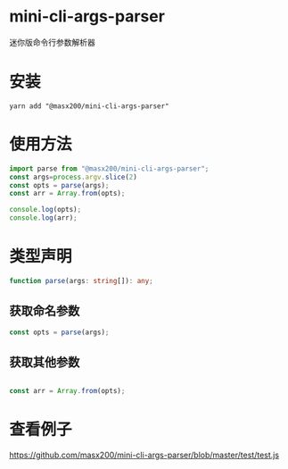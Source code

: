 # mini-cli-args-parser

迷你版命令行参数解析器

# 安装

```shell
yarn add "@masx200/mini-cli-args-parser"
```

# 使用方法

```js
import parse from "@masx200/mini-cli-args-parser";
const args=process.argv.slice(2)
const opts = parse(args);
const arr = Array.from(opts);

console.log(opts);
console.log(arr);

```

# 类型声明

```ts
function parse(args: string[]): any;
```

## 获取命名参数

```js
const opts = parse(args);
```

## 获取其他参数



```js

const arr = Array.from(opts);
```

# 查看例子



https://github.com/masx200/mini-cli-args-parser/blob/master/test/test.js
